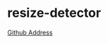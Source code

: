 # resize-detector

[Github Address](https://github.com/wnr/element-resize-detector/blob/465fe68efbea85bb9fe22db2f68ebc7fde8bbcf5/src/detection-strategy/object.js#L64)